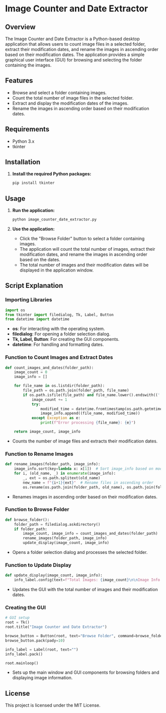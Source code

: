 # Image Counter and Date Extractor

## Overview

The Image Counter and Date Extractor is a Python-based desktop application that allows users to count image files in a selected folder, extract their modification dates, and rename the images in ascending order based on their modification dates. The application provides a simple graphical user interface (GUI) for browsing and selecting the folder containing the images.

## Features

- Browse and select a folder containing images.
- Count the total number of image files in the selected folder.
- Extract and display the modification dates of the images.
- Rename the images in ascending order based on their modification dates.

## Requirements

- Python 3.x
- tkinter

## Installation

1. **Install the required Python packages:**
   ```bash
   pip install tkinter
   ```

## Usage

1. **Run the application:**
   ```bash
   python image_counter_date_extractor.py
   ```

2. **Use the application:**
   - Click the "Browse Folder" button to select a folder containing images.
   - The application will count the total number of images, extract their modification dates, and rename the images in ascending order based on the dates.
   - The total number of images and their modification dates will be displayed in the application window.

## Script Explanation

### Importing Libraries
```python
import os
from tkinter import filedialog, Tk, Label, Button
from datetime import datetime
```
- **os**: For interacting with the operating system.
- **filedialog**: For opening a folder selection dialog.
- **Tk, Label, Button**: For creating the GUI components.
- **datetime**: For handling and formatting dates.

### Function to Count Images and Extract Dates
```python
def count_images_and_dates(folder_path):
    image_count = 0
    image_info = []

    for file_name in os.listdir(folder_path):
        file_path = os.path.join(folder_path, file_name)
        if os.path.isfile(file_path) and file_name.lower().endswith(('.png', '.jpg', '.jpeg', '.gif')):
            image_count += 1
            try:
                modified_time = datetime.fromtimestamp(os.path.getmtime(file_path))
                image_info.append((file_name, modified_time))
            except Exception as e:
                print(f"Error processing {file_name}: {e}")

    return image_count, image_info
```
- Counts the number of image files and extracts their modification dates.

### Function to Rename Images
```python
def rename_images(folder_path, image_info):
    image_info.sort(key=lambda x: x[1])  # Sort image_info based on modified time
    for i, (old_name, _) in enumerate(image_info):
        _, ext = os.path.splitext(old_name)
        new_name = f"{i+1}{ext}"  # Rename files in ascending order
        os.rename(os.path.join(folder_path, old_name), os.path.join(folder_path, new_name))
```
- Renames images in ascending order based on their modification dates.

### Function to Browse Folder
```python
def browse_folder():
    folder_path = filedialog.askdirectory()
    if folder_path:
        image_count, image_info = count_images_and_dates(folder_path)
        rename_images(folder_path, image_info)
        update_display(image_count, image_info)
```
- Opens a folder selection dialog and processes the selected folder.

### Function to Update Display
```python
def update_display(image_count, image_info):
    info_label.config(text=f"Total Images: {image_count}\n\nImage Info:\n" + '\n'.join(f"{name}: {date}" for name, date in image_info))
```
- Updates the GUI with the total number of images and their modification dates.

### Creating the GUI
```python
# GUI setup
root = Tk()
root.title("Image Counter and Date Extractor")

browse_button = Button(root, text="Browse Folder", command=browse_folder)
browse_button.pack(pady=10)

info_label = Label(root, text="")
info_label.pack()

root.mainloop()
```
- Sets up the main window and GUI components for browsing folders and displaying image information.

## License

This project is licensed under the MIT License.
